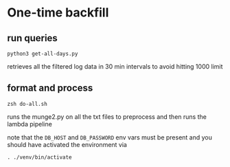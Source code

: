 # One-time backfill 

## run queries

`python3 get-all-days.py`

retrieves all the filtered log data in 30 min intervals to avoid hitting 1000 limit

## format and process

`zsh do-all.sh`

runs the munge2.py on all the txt files to preprocess and then runs the lambda pipeline

note that the `DB_HOST` and `DB_PASSWORD` env vars must be present and you should have 
activated the environment via

`. ./venv/bin/activate`
